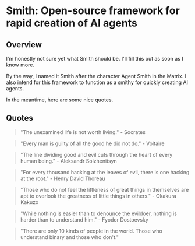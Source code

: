 # Smith: Open-source framework for rapid creation of AI agents

## Overview

I'm honestly not sure yet what Smith should be. I'll fill this out as soon as
I know more.

By the way, I named it Smith after the character Agent Smith in the Matrix.
I also intend for this framework to function as a smithy for quickly creating
AI agents.

In the meantime, here are some nice quotes.

## Quotes

> "The unexamined life is not worth living." - Socrates

> "Every man is guilty of all the good he did not do." - Voltaire

> "The line dividing good and evil cuts through the heart of every human 
> being." - Aleksandr Solzhenitsyn

> "For every thousand hacking at the leaves of evil, there is one hacking 
> at the root." - Henry David Thoreau

> "Those who do not feel the littleness of great things in themselves are 
> apt to overlook the greatness of little things in others." - Okakura Kakuzo

> "While nothing is easier than to denounce the evildoer, nothing is harder 
> than to understand him." - Fyodor Dostoevsky

> "There are only 10 kinds of people in the world. 
>  Those who understand binary and those who don't."

